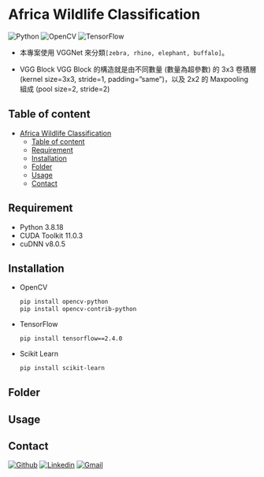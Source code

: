 # Africa Wildlife Classification

![Python](https://img.shields.io/badge/Python-14354C.svg?logo=python&logoColor=white) ![OpenCV](https://img.shields.io/badge/Opencv-5C3EE8.svg?logo=Opencv&logoColor=white) ![TensorFlow](https://img.shields.io/badge/TensorFlow-FF6F00.svg?logo=TensorFlow&logoColor=white)

- 本專案使用 VGGNet 來分類```[zebra, rhino, elephant, buffalo]```。

- VGG Block
VGG Block 的構造就是由不同數量 (數量為超參數) 的 3x3 卷積層 (kernel size=3x3, stride=1, padding=”same”)，以及 2x2 的 Maxpooling 組成 (pool size=2, stride=2)

## Table of content

- [Africa Wildlife Classification](#africa-wildlife-classification)
  - [Table of content](#table-of-content)
  - [Requirement](#requirement)
  - [Installation](#installation)
  - [Folder](#folder)
  - [Usage](#usage)
  - [Contact](#contact)

## Requirement

- Python 3.8.18
- CUDA Toolkit 11.0.3
- cuDNN v8.0.5

## Installation

- OpenCV

  ```bash
  pip install opencv-python
  pip install opencv-contrib-python
  ```

- TensorFlow

  ```bash
  pip install tensorflow==2.4.0
  ```

- Scikit Learn

  ```bash
  pip install scikit-learn
  ```

## Folder

## Usage

## Contact

[![Github](https://img.shields.io/badge/Github-100000.svg?logo=github&logoColor=white)](https://github.com/YunTW) [![Linkedin](https://img.shields.io/badge/Linkedin-0077B5.svg?logo=linkedin&logoColor=white)](https://www.linkedin.com/in/yuntw/) [![Gmail](https://img.shields.io/badge/Gmail-D14836?logo=gmail&logoColor=white)](terrell60813@gmail.com)
